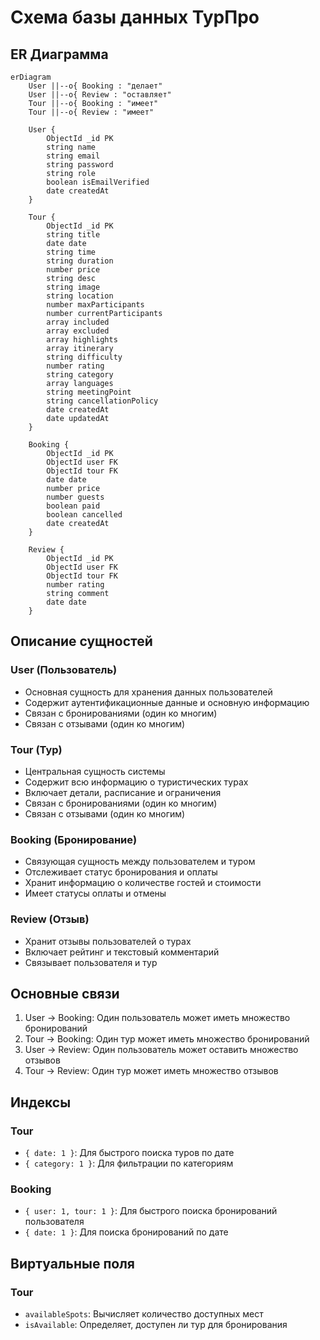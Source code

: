 # Схема базы данных ТурПро

## ER Диаграмма

```mermaid
erDiagram
    User ||--o{ Booking : "делает"
    User ||--o{ Review : "оставляет"
    Tour ||--o{ Booking : "имеет"
    Tour ||--o{ Review : "имеет"

    User {
        ObjectId _id PK
        string name
        string email
        string password
        string role
        boolean isEmailVerified
        date createdAt
    }

    Tour {
        ObjectId _id PK
        string title
        date date
        string time
        string duration
        number price
        string desc
        string image
        string location
        number maxParticipants
        number currentParticipants
        array included
        array excluded
        array highlights
        array itinerary
        string difficulty
        number rating
        string category
        array languages
        string meetingPoint
        string cancellationPolicy
        date createdAt
        date updatedAt
    }

    Booking {
        ObjectId _id PK
        ObjectId user FK
        ObjectId tour FK
        date date
        number price
        number guests
        boolean paid
        boolean cancelled
        date createdAt
    }

    Review {
        ObjectId _id PK
        ObjectId user FK
        ObjectId tour FK
        number rating
        string comment
        date date
    }
```

## Описание сущностей

### User (Пользователь)
- Основная сущность для хранения данных пользователей
- Содержит аутентификационные данные и основную информацию
- Связан с бронированиями (один ко многим)
- Связан с отзывами (один ко многим)

### Tour (Тур)
- Центральная сущность системы
- Содержит всю информацию о туристических турах
- Включает детали, расписание и ограничения
- Связан с бронированиями (один ко многим)
- Связан с отзывами (один ко многим)

### Booking (Бронирование)
- Связующая сущность между пользователем и туром
- Отслеживает статус бронирования и оплаты
- Хранит информацию о количестве гостей и стоимости
- Имеет статусы оплаты и отмены

### Review (Отзыв)
- Хранит отзывы пользователей о турах
- Включает рейтинг и текстовый комментарий
- Связывает пользователя и тур

## Основные связи

1. User -> Booking: Один пользователь может иметь множество бронирований
2. Tour -> Booking: Один тур может иметь множество бронирований
3. User -> Review: Один пользователь может оставить множество отзывов
4. Tour -> Review: Один тур может иметь множество отзывов

## Индексы

### Tour
- `{ date: 1 }`: Для быстрого поиска туров по дате
- `{ category: 1 }`: Для фильтрации по категориям

### Booking
- `{ user: 1, tour: 1 }`: Для быстрого поиска бронирований пользователя
- `{ date: 1 }`: Для поиска бронирований по дате

## Виртуальные поля

### Tour
- `availableSpots`: Вычисляет количество доступных мест
- `isAvailable`: Определяет, доступен ли тур для бронирования 